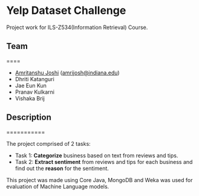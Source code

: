 Yelp Dataset Challenge
============

Project work for ILS-Z534(Information Retrieval) Course.

## Team
====

* [Amritanshu Joshi](https://github.com/amritanshujoshi) (amrijosh@indiana.edu)
* Dhriti Katanguri 
* Jae Eun Kun 
* Pranav Kulkarni 
* Vishaka Brij

## Description
===========

The project comprised of 2 tasks:

* Task 1: **Categorize** business based on text from reviews and tips.
* Task 2: **Extract sentiment** from reviews and tips for each business and find out the **reason** for the sentiment.

This project was made using Core Java, MongoDB and Weka was used for evaluation of Machine Language models.
